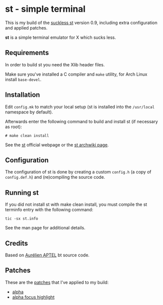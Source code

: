 # **st** - simple terminal

This is my build of the [suckless st](https://st.suckless.org/) version 0.9, including extra configuration and applied patches.

**st** is a simple terminal emulator for X which sucks less.


## Requirements

In order to build st you need the Xlib header files.

Make sure you've installed a C compiler and `make` utility, for Arch Linux install `base-devel`.


## Installation

Edit `config.mk` to match your local setup (st is installed into
the `/usr/local` namespace by default).

Afterwards enter the following command to build and install st (if
necessary as root):

```
# make clean install
```

See the [st](https://st.suckless.org/) official webpage or the [st archwiki page](https://wiki.archlinux.org/title/St).


## Configuration

The configuration of st is done by creating a custom `config.h` (a copy of `config.def.h`) and (re)compiling the source code.


## Running st

If you did not install st with make clean install, you must compile
the st terminfo entry with the following command:

```
tic -sx st.info
```

See the man page for additional details.


## Credits

Based on [Aurélien APTEL](mailto:aurelien.aptel@gmail.com) bt source code.


## Patches

These are the [patches](https://st.suckless.org/patches/) that I've applied to my build:
- [alpha](http://st.suckless.org/patches/alpha/st-alpha-20220206-0.8.5.diff)
- [alpha focus highlight](https://github.com/juliusHuelsmann/st/releases/download/v2/st-focus-20200731-patch_alpha.diff)
